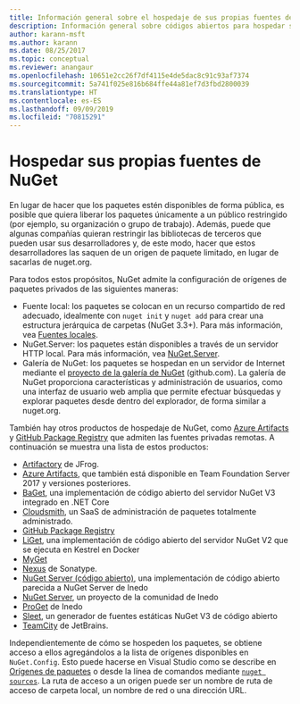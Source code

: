 ```yaml
---
title: Información general sobre el hospedaje de sus propias fuentes de NuGet
description: Información general sobre códigos abiertos para hospedar sus propias fuentes o galerías de paquetes de NuGet, ya sea de forma local o remota.
author: karann-msft
ms.author: karann
ms.date: 08/25/2017
ms.topic: conceptual
ms.reviewer: anangaur
ms.openlocfilehash: 10651e2cc26f7df4115e4de5dac8c91c93af7374
ms.sourcegitcommit: 5a741f025e816b684ffe44a81ef7d3fbd2800039
ms.translationtype: HT
ms.contentlocale: es-ES
ms.lasthandoff: 09/09/2019
ms.locfileid: "70815291"
---
```

# <a name="hosting-your-own-nuget-feeds"></a>Hospedar sus propias fuentes de NuGet

En lugar de hacer que los paquetes estén disponibles de forma pública, es posible que quiera liberar los paquetes únicamente a un público restringido (por ejemplo, su organización o grupo de trabajo). Además, puede que algunas compañías quieran restringir las bibliotecas de terceros que pueden usar sus desarrolladores y, de este modo, hacer que estos desarrolladores las saquen de un origen de paquete limitado, en lugar de sacarlas de nuget.org.

Para todos estos propósitos, NuGet admite la configuración de orígenes de paquetes privados de las siguientes maneras:

- Fuente local: los paquetes se colocan en un recurso compartido de red adecuado, idealmente con `nuget init` y `nuget add` para crear una estructura jerárquica de carpetas (NuGet 3.3+). Para más información, vea [Fuentes locales](../hosting-packages/local-feeds.md).
- NuGet.Server: los paquetes están disponibles a través de un servidor HTTP local. Para más información, vea [NuGet.Server](../hosting-packages/nuget-server.md).
- Galería de NuGet: los paquetes se hospedan en un servidor de Internet mediante el [proyecto de la galería de NuGet](https://github.com/NuGet/NuGetGallery#build-and-run-the-gallery-in-arbitrary-number-easy-steps) (github.com). La galería de NuGet proporciona características y administración de usuarios, como una interfaz de usuario web amplia que permite efectuar búsquedas y explorar paquetes desde dentro del explorador, de forma similar a nuget.org.

También hay otros productos de hospedaje de NuGet, como [Azure Artifacts](https://www.visualstudio.com/docs/package/nuget/publish) y [GitHub Package Registry](https://help.github.com/articles/configuring-nuget-for-use-with-github-package-registry) que admiten las fuentes privadas remotas. A continuación se muestra una lista de estos productos:

- [Artifactory](https://www.jfrog.com/artifactory/) de JFrog.
- [Azure Artifacts](https://www.visualstudio.com/docs/package/nuget/publish), que también está disponible en Team Foundation Server 2017 y versiones posteriores.
- [BaGet](https://github.com/loic-sharma/BaGet), una implementación de código abierto del servidor NuGet V3 integrado en .NET Core
- [Cloudsmith](https://cloudsmith.io/l/nuget-feed/), un SaaS de administración de paquetes totalmente administrado.
- [GitHub Package Registry](https://help.github.com/articles/configuring-nuget-for-use-with-github-package-registry)
- [LiGet](https://github.com/ai-traders/liget), una implementación de código abierto del servidor NuGet V2 que se ejecuta en Kestrel en Docker
- [MyGet](http://myget.org)
- [Nexus](http://www.sonatype.org/nexus/) de Sonatype.
- [NuGet Server (código abierto)](http://nuget-server.net), una implementación de código abierto parecida a NuGet Server de Inedo
- [NuGet Server](http://nugetserver.net/), un proyecto de la comunidad de Inedo
- [ProGet](http://inedo.com/proget) de Inedo
- [Sleet](https://github.com/emgarten/sleet), un generador de fuentes estáticas NuGet V3 de código abierto
- [TeamCity](https://www.jetbrains.com/teamcity/) de JetBrains.

Independientemente de cómo se hospeden los paquetes, se obtiene acceso a ellos agregándolos a la lista de orígenes disponibles en `NuGet.Config`. Esto puede hacerse en Visual Studio como se describe en [Orígenes de paquetes](../consume-packages/install-use-packages-visual-studio.md#package-sources) o desde la línea de comandos mediante [`nuget sources`](../reference/cli-reference/cli-ref-sources.md). La ruta de acceso a un origen puede ser un nombre de ruta de acceso de carpeta local, un nombre de red o una dirección URL.
